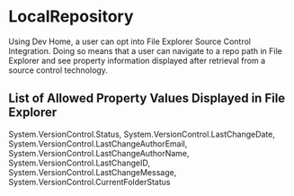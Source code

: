 # LocalRepository

Using Dev Home, a user can opt into File Explorer Source Control Integration. Doing so means that a user can navigate to a repo path in File Explorer
and see property information displayed after retrieval from a source control technology. 

## List of Allowed Property Values Displayed in File Explorer

System.VersionControl.Status, 
System.VersionControl.LastChangeDate, 
System.VersionControl.LastChangeAuthorEmail, 
System.VersionControl.LastChangeAuthorName,
System.VersionControl.LastChangeID, 
System.VersionControl.LastChangeMessage, 
System.VersionControl.CurrentFolderStatus